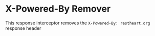 # X-Powered-By Remover

This response interceptor removes the `X-Powered-By: restheart.org` response header